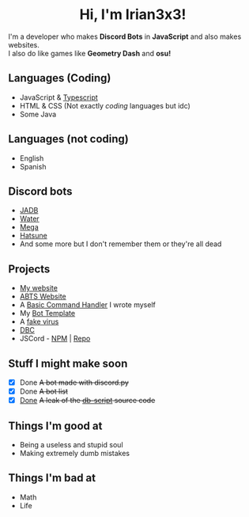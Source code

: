 <div align="center">
  <h1 align="center">Hi, I'm Irian3x3!</h1>
</div>

I'm a developer who makes **Discord Bots** in **JavaScript** and also makes websites.  
I also do like games like **Geometry Dash** and **osu!**
## Languages (Coding)
- JavaScript & [Typescript](https://www.typescriptlang.org)
- HTML & CSS (Not exactly *coding* languages but idc)
- Some Java
## Languages (not coding)
- English
- Spanish
## Discord bots
<!--- [Galaxies](https://discord.com/api/oauth2/authorize?client_id=754403987100270682&permissions=470150358&scope=bot "A multi-purpose moderation bot!")-->
<!--- [Plus+](https://discord.com/api/oauth2/authorize?client_id=736576975627354202&permissions=8&scope=bot "An old bot which is always offline and just dead") (old, dead bot and it is always offline)
- [AMPBYSE](../../../../../Irian3x3/AMPBYSE "My first commando bot")-->

- [JADB](https://discord.com/oauth2/authorize?client_id=780832955147878401&permissions=-9&scope=bot)
- [Water](../../../water "An anime bot based on water, made with discord.py and python")
- [Mega](https://bit.ly/31jHDNu "A multi-purpose bot")
- [Hatsune](../../../hatsune "An anime bot")
- And some more but I don't remember them or they're all dead
## Projects
- [My website](https://irian3x3.xyz)
- [ABTS Website](https://bot-creations.github.io)
- A [Basic Command Handler](https://github.com/Irian3x3/basic-command-handler) I wrote myself
- My [Bot Template](../../../bot-template)
- A [fake virus](../../../fake-virus)
- [DBC](https://discordbot-creation.github.io)
- JSCord - [NPM](https://npmjs.com/package/javascript-cord) | [Repo](../../../js-cord)
## Stuff I might make soon
- [x] Done ~~A bot made with discord.py~~
- [x] Done ~~A bot list~~
- [x] [Done](../../../../Irian3x3/db-script-leaked) ~~A leak of the [db-script](https://www.db-script.xyz) source code~~
## Things I'm good at
- Being a useless and stupid soul
- Making extremely dumb mistakes
## Things I'm bad at
- Math
- Life
